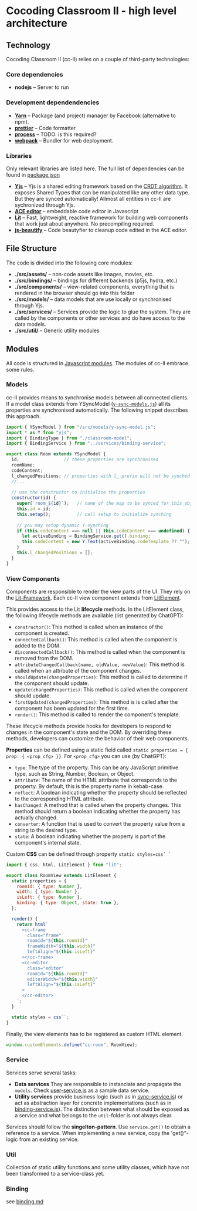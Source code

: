 # Cocoding Classroom II - high level architecture

## Technology
Cocoding Classroom II (cc-II) relies on a couple of third-party technologies:

### Core dependencies
* **nodejs** – Server to run



### Development dependendencies
* **[Yarn](https://yarnpkg.com/)** – Package (and project) manager by Facebook (alternative to npm). 
* **[prettier](https://prettier.io/)** – Code formatter
* **[process]()** – TODO: is this required?
* **[webpack](https://webpack.js.org/)** – Bundler for web deployment. 

### Libraries
Only relevant libraries are listed here. The full list of dependencies can be found in [package.json](../package.json)
* **[Yjs](https://yjs.dev/)** – Yjs is a shared editing framework based on the [CRDT algorithm](https://github.com/yjs/yjs/blob/master/README.md#Yjs-CRDT-Algorithm). It exposes Shared Types that can be manipulated like any other data type. But they are synced automatically! 
  Allmost all entities in cc-II are sychronized through Yjs.
* **[ACE editor](https://ace.c9.io/)** – embeddable code editor in Javascript
* **[Lit](https://lit.dev/)** – Fast, lightweight, reactive framework for building web components that work just about anywhere. No precompiling required.
* **[js-beautify](https://beautifier.io/)** – Code beautyfier to cleanup code edited in the ACE editor.

## File Structure

The code is divided into the following core modules:
* **./src/assets/** – non-code assets like images, movies, etc. 
* **./src/bindings/** – bindings for different backends (p5js, hydra, etc.)
* **./src/components/** – view-related components, everything that is rendered in the browser should go into this folder
* **./src/models/** – data models that are use locally or synchronised through Yjs. 
* **./src/services/** – Services provide the logic to glue the system. They are called by the components or other services and do have access to the data models.
* **./src/util/** – Generic utility modules

## Modules
All code is structured in [Javascript modules](https://developer.mozilla.org/en-US/docs/Web/JavaScript/Guide/Modules). The modules of cc-II embrace some rules.

### Models
cc-II provides means to synchronise models between all connected clients. If a model class extends from YSyncModel ([`y-sync-models.js`](../src/models/y-sync-model.js)) all its properties are synchronised automatically. The following snippet describes this approach.

```javascript
import { YSyncModel } from "/src/models/y-sync-model.js";
import * as Y from "yjs";
import { BindingType } from "./classroom-model";
import { BindingService } from "../services/binding-service";

export class Room extends YSyncModel {
  id;                 // these properties are synchronised
  roomName;
  codeContent;
  l_changedPositions; // properties with l_-prefix will not be synched (l_ = local)
  //...
  
  // use the constructor to initialize the properties
  constructor(id) {
    super(`room_${id}`);   // name of the map to be synced for this object
    this.id = id;
    this.setup();          // call setup to initialize synching
    
    // you may setup dynamic Y-synching
    if (this.codeContent === null || this.codeContent === undefined) {
      let activeBinding = BindingService.get().binding;
      this.codeContent = new Y.Text(activeBinding.codeTemplate ?? "");
    }
    this.l_changedPositions = [];
  }
}
```

### View Components
Components are responsible to render the view parts of the UI. They rely on the [Lit-Framework](https://lit.dev/). Each cc-II view component extends from [LitElement](https://lit.dev/docs/api/LitElement/). 

This provides access to the Lit **lifecycle** methods. In the LitElement class, the following lifecycle methods are available (list generated by ChatGPT):
* `constructor()`: This method is called when an instance of the component is created.
* `connectedCallback()`: This method is called when the component is added to the DOM.
* `disconnectedCallback()`: This method is called when the component is removed from the DOM.
* `attributeChangedCallback(name, oldValue, newValue)`: This method is called when an attribute of the component changes.
* `shouldUpdate(changedProperties)`: This method is called to determine if the component should update.
* `update(changedProperties)`: This method is called when the component should update.
* `firstUpdated(changedProperties)`: This method is is called after the component has been updated for the first time.
* `render()`: This method is called to render the component's template.

These lifecycle methods provide hooks for developers to respond to changes in the component's state and the DOM. By overriding these methods, developers can customize the behavior of their web components.

**Properties** can be defined using a static field called `static properties = { prop: { <prop_cfg> }}`. For `<prop_cfg>` you can use (by ChatGPT):
* `type`: The type of the property. This can be any JavaScript primitive type, such as String, Number, Boolean, or Object.
* `attribute`: The name of the HTML attribute that corresponds to the property. By default, this is the property name in kebab-case.
* `reflect`: A boolean indicating whether the property should be reflected to the corresponding HTML attribute.
* `hasChanged`: A method that is called when the property changes. This method should return a boolean indicating whether the property has actually changed.
* `converter`: A function that is used to convert the property value from a string to the desired type.
* `state`: A boolean indicating whether the property is part of the component's internal state.

Custom **CSS** can be defined through property ``static styles=css` ` ``

```javascript
import { css, html, LitElement } from "lit";

export class RoomView extends LitElement {
  static properties = {
    roomId: { type: Number },
    width: { type: Number },
    isLeft: { type: Number },
    binding: { type: Object, state: true },
  };

  render() {
    return html`
      <cc-frame
        class="frame"
        roomId="${this.roomId}"
        frameWidth="${this.width}"
        leftAlign="${this.isLeft}"
      ></cc-frame>
      <cc-editor
        class="editor"
        roomId="${this.roomId}"
        editorWidth="${this.width}"
        leftAlign="${this.isLeft}"
      >
      </cc-editor>
    `;
  }

  static styles = css``;
} 
```

Finally, the view elements has to be registered as custom HTML element.
```javascript
window.customElements.define("cc-room", RoomView);
```

### Service
Services serve several tasks:
* **Data services** They are responsible to instanciate and propagate the `models`. Check [user-service.js](../src/services/user-service.js) as a sample data service.
* **Utility services** provide business logic (such as in [sync-service.js](../src/services/sync-service.js)) or act as abstraction layer for concrete implementations (such as in [binding-service.js](../src/services/binding-service.js)). The distinction between what should be exposed as a service and what belongs to the `util`-folder is not always clear. 

Services should follow the **singelton-pattern**. Use ``service.get()`` to obtain a reference to a service. When implementing a new service, copy the 'get()"-logic from an existing service. 


### Util
Collection of static utility functions and some utility classes, which have not been transformed to a service-class yet. 

### Binding
see [binding.md](binding.md)
